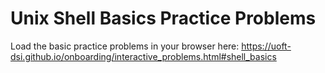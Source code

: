 # Unix Shell Basics Practice Problems

Load the basic practice problems in your browser here: https://uoft-dsi.github.io/onboarding/interactive_problems.html#shell_basics
